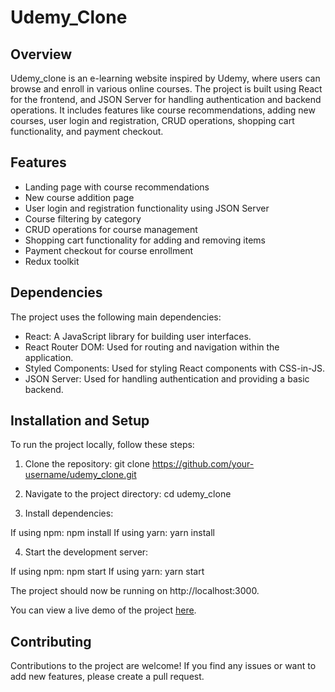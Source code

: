 # Udemy_Clone

## Overview

Udemy_clone is an e-learning website inspired by Udemy, where users can browse and enroll in various online courses. The project is built using React for the frontend, and JSON Server for handling authentication and backend operations. It includes features like course recommendations, adding new courses, user login and registration, CRUD operations, shopping cart functionality, and payment checkout.

## Features

- Landing page with course recommendations
- New course addition page
- User login and registration functionality using JSON Server
- Course filtering by category
- CRUD operations for course management
- Shopping cart functionality for adding and removing items
- Payment checkout for course enrollment
- Redux toolkit

## Dependencies

The project uses the following main dependencies:

- React: A JavaScript library for building user interfaces.
- React Router DOM: Used for routing and navigation within the application.
- Styled Components: Used for styling React components with CSS-in-JS.
- JSON Server: Used for handling authentication and providing a basic backend.

## Installation and Setup

To run the project locally, follow these steps:

1. Clone the repository:
   git clone https://github.com/your-username/udemy_clone.git

2. Navigate to the project directory:
   cd udemy_clone

3. Install dependencies:

If using npm:
  npm install
If using yarn:
  yarn install

4. Start the development server:

If using npm:
  npm start
If using yarn:
  yarn start

The project should now be running on http://localhost:3000.

You can view a live demo of the project [here](https://shubhamgupta101405.github.io/Udemy_Clone/).

## Contributing

Contributions to the project are welcome! If you find any issues or want to add new features, please create a pull request.
